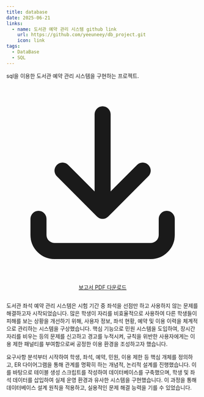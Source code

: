 ```yaml
---
title: database
date: 2025-06-21
links:
  - name: 도서관 예약 관리 시스템 github link
    url: https://github.com/yeeuneey/db_project.git
    icon: link
tags:
  - DataBase
  - SQL
---
```


sql을 이용한 도서관 예약 관리 시스템을 구현하는 프로젝트.

<!--more-->

<div style="text-align: center; margin: 28px 0;">
  <a href="/uploads/db-report.pdf" download class="hb-btn">
    <svg xmlns="http://www.w3.org/2000/svg" fill="none"
         viewBox="0 0 24 24" stroke="currentColor">
      <path stroke-linecap="round" stroke-linejoin="round" stroke-width="2"
            d="M4 16v2a2 2 0 002 2h12a2 2 0 002-2v-2M7 10l5 5 5-5M12 15V3" />
    </svg>
    보고서 PDF 다운로드
  </a>
</div>

도서관 좌석 예약 관리 시스템은 시험 기간 중 좌석을 선점만 하고 사용하지 않는 문제를 해결하고자 시작되었습니다. 많은 학생이 자리를 비효율적으로 사용하여 다른 학생들이 피해를 보는 상황을 개선하기 위해, 사용자 정보, 좌석 현황, 예약 및 이용 이력을 체계적으로 관리하는 시스템을 구상했습니다. 핵심 기능으로 민원 시스템을 도입하여, 장시간 자리를 비우는 등의 문제를 신고하고 경고를 누적시켜, 규칙을 위반한 사용자에게는 이용 제한 패널티를 부여함으로써 공정한 이용 환경을 조성하고자 했습니다. 

요구사항 분석부터 시작하여 학생, 좌석, 예약, 민원, 이용 제한 등 핵심 개체를 정의하고, ER 다이어그램을 통해 관계를 명확히 하는 개념적, 논리적 설계를 진행했습니다.  이를 바탕으로 테이블 생성 스크립트를 작성하여 데이터베이스를 구축했으며, 학생 및 좌석 데이터를 삽입하여 실제 운영 환경과 유사한 시스템을 구현했습니다. 이 과정을 통해 데이터베이스 설계 원칙을 적용하고, 실용적인 문제 해결 능력을 기를 수 있었습니다.